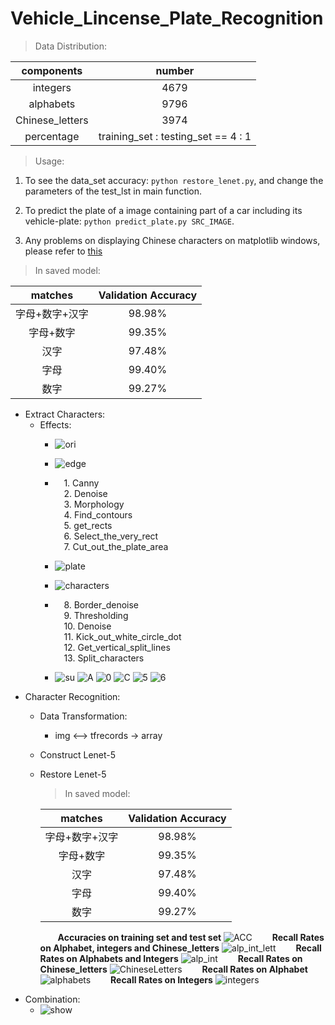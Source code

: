 # Vehicle_Lincense_Plate_Recognition

> Data Distribution:

| components | number |
| :--------: | :----: |
| integers | 4679 |
| alphabets | 9796 |
| Chinese_letters | 3974 |
| percentage | training_set : testing_set == 4 : 1 |

> Usage:
1. To see the data_set accuracy: `python restore_lenet.py`, and change the parameters of the test_lst in main function.

2. To predict the plate of a image containing part of a car including its vehicle-plate: `python predict_plate.py SRC_IMAGE`.

3. Any problems on displaying Chinese characters on matplotlib windows, please refer to [this](http://www.cnblogs.com/ZhengPeng7/p/8823956.html)

> In saved model:

| matches | Validation Accuracy |
| :-----: | :------: |
| 字母+数字+汉字 | 98.98% |
| 字母+数字 | 99.35% |
| 汉字 | 97.48% |
| 字母 | 99.40% |
| 数字 | 99.27% |


+ Extract Characters:
  - Effects:
    + ![ori](./images/cars/car_0.jpg)
    
    + ![edge](./images/cars/recognition/edge_car_0.png)
    
    + &emsp;1. Canny  
    &emsp;2. Denoise  
    &emsp;3. Morphology  
    &emsp;4. Find\_contours  
    &emsp;5. get\_rects  
    &emsp;6. Select\_the\_very\_rect  
    &emsp;7. Cut\_out\_the\_plate\_area  
    
    + ![plate](./images/plate.png)
    
    + ![characters](./images/cars/recognition/characters_car_0.png)
    
    + &emsp;8. Border\_denoise  
      &emsp;9. Thresholding  
      &emsp;10. Denoise  
      &emsp;11. Kick\_out\_white\_circle\_dot  
      &emsp;12. Get\_vertical\_split\_lines  
      &emsp;13. Split_characters

    + ![su](./images/苏.png) ![A](./images/A.png) ![0](./images/0.png) ![C](./images/C.png) ![5](./images/5.png) ![6](./images/6.png)
+ Character Recognition:
  - Data Transformation:
      + img <--> tfrecords -> array
  - Construct Lenet-5
  - Restore Lenet-5
      > In saved model:

      | matches | Validation Accuracy |
      | :-----: | :------: |
      | 字母+数字+汉字 | 98.98% |
      | 字母+数字 | 99.35% |
      | 汉字 | 97.48% |
      | 字母 | 99.40% |
      | 数字 | 99.27% |
      &emsp;&emsp;**Accuracies on training set and test set**
      ![ACC](./images/Acc_in_training_on_alp_int_lett.png)
      &emsp;&emsp;**Recall Rates on Alphabet, integers and Chinese_letters**
      ![alp_int_lett](./images/Recall_rate_in_test_on_alp_int_lett.png)
      &emsp;&emsp;**Recall Rates on Alphabets and Integers**
      ![alp_int](./images/Recall_rate_in_test_on_alp_int.png)
      &emsp;&emsp;**Recall Rates on Chinese_letters**
      ![ChineseLetters](./images/Recall_rate_in_test_on_ChineseLetters.png)
      &emsp;&emsp;**Recall Rates on Alphabet**
      ![alphabets](./images/Recall_rate_in_test_on_alphabets.png)
      &emsp;&emsp;**Recall Rates on Integers**
      ![integers](./images/Recall_rate_in_test_on_integers.png)
+ Combination:
  - ![show](./images/cars/recognition/Recognition_car_0.png)
